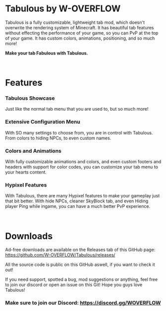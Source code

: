 # Tabulous by W-OVERFLOW
Tabulous is a fully customizable, lightweight tab mod, which doesn't overwrite the rendering system of Minecraft. It has beautiful tab features without effecting the performance of your game, so you can PvP at the top of your game. It has custom colors, animations, positioning, and so much more!

**Make your tab Fabulous with Tabulous.**<p>&nbsp;</p>

# Features
### Tabulous Showcase
Just like the normal tab menu that you are used to, but so much more!

### Extensive Configuration Menu
With SO many settings to choose from, you are in control with Tabulous. From colors to hiding NPCs, to even custom names.

### Colors and Animations
With fully customizable animations and colors, and even custom footers and headers with support for color codes, you can customize your tab menu to your hearts content.

### Hypixel Features
With Tabulous, there are many Hypixel features to make your gameplay just that bit better. With hide NPCs, cleaner SkyBlock tab, and even Hiding player Ping while ingame, you can have a much better PvP experience.

<p>&nbsp;</p>

# Downloads
Ad-free downloads are available on the Releases tab of this GitHub page: https://github.com/W-OVERFLOW/Tabulous/releases/

All the source code is public on this GitHub aswell, if you want to check it out!

If you need support, spotted a bug, mod suggestions or anything, feel free to join our discord or open an issue on this Git! Hope you guys love Tabulous!

### **Make sure to join our Discord: https://discord.gg/WOVERFLOW**
